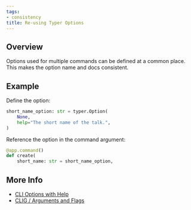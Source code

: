 ```yaml
---
tags: 
- consistency
title: Re-using Typer Options
---
```


## Overview

Options used for multiple commands can be defined at a common place. This makes the option name and docs consistent.

## Example

Define the option:

```python
short_name_option: str = typer.Option(
    None,
    help="The short name of the talk.",
)
```

Reference the option in the command argument:


```python
@app.command()
def create(
    short_name: str = short_name_option,
```

## More Info

* [CLI Options with Help](https://typer.tiangolo.com/tutorial/options/help/)
* [CLIG / Arguments and Flags](https://clig.dev/#arguments-and-flags)